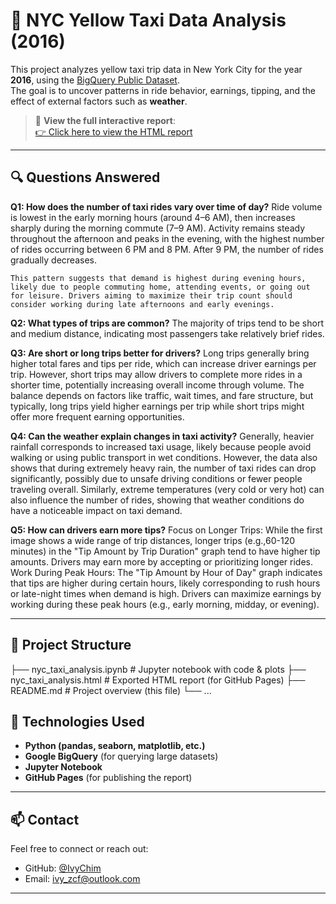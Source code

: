# 🗽 NYC Yellow Taxi Data Analysis (2016)

This project analyzes yellow taxi trip data in New York City for the year **2016**, using the [BigQuery Public Dataset](https://console.cloud.google.com/marketplace/product/bigquery-public-datasets/new_york_taxi_trips).  
The goal is to uncover patterns in ride behavior, earnings, tipping, and the effect of external factors such as **weather**.

> 🔗 **View the full interactive report**:  
> [👉 Click here to view the HTML report](https://ivychim.github.io/DS-projects-archive/nyc_taxi_analysis.html)

---

## 🔍 Questions Answered

**Q1: How does the number of taxi rides vary over time of day?**
    Ride volume is lowest in the early morning hours (around 4–6 AM), then increases sharply during the morning commute (7–9 AM). Activity remains steady throughout the afternoon and peaks in the evening, with the highest number of rides occurring between 6 PM and 8 PM. After 9 PM, the number of rides gradually decreases.

    This pattern suggests that demand is highest during evening hours, likely due to people commuting home, attending events, or going out for leisure. Drivers aiming to maximize their trip count should consider working during late afternoons and early evenings.

**Q2: What types of trips are common?**
    The majority of trips tend to be short and medium distance, indicating most passengers take relatively brief rides.

**Q3: Are short or long trips better for drivers?**
    Long trips generally bring higher total fares and tips per ride, which can increase driver earnings per trip. However, short trips may allow drivers to complete more rides in a shorter time, potentially increasing overall income through volume. The balance depends on factors like traffic, wait times, and fare structure, but typically, long trips yield higher earnings per trip while short trips might offer more frequent earning opportunities.

**Q4: Can the weather explain changes in taxi activity?**
    Generally, heavier rainfall corresponds to increased taxi usage, likely because people avoid walking or using public transport in wet conditions. However, the data also shows that during extremely heavy rain, the number of taxi rides can drop significantly, possibly due to unsafe driving conditions or fewer people traveling overall. Similarly, extreme temperatures (very cold or very hot) can also influence the number of rides, showing that weather conditions do have a noticeable impact on taxi demand.

**Q5: How can drivers earn more tips?**
    Focus on Longer Trips: While the first image shows a wide range of trip distances, longer trips (e.g.,60-120 minutes) in the "Tip Amount by Trip Duration" graph tend to have higher tip amounts. Drivers may earn more by accepting or prioritizing longer rides.
    Work During Peak Hours: The "Tip Amount by Hour of Day" graph indicates that tips are higher during certain hours, likely corresponding to rush hours or late-night times when demand is high. Drivers can maximize earnings by working during these peak hours (e.g., early morning, midday, or evening).

---

## 📁 Project Structure
├── nyc_taxi_analysis.ipynb # Jupyter notebook with code & plots
├── nyc_taxi_analysis.html # Exported HTML report (for GitHub Pages)
├── README.md # Project overview (this file)
└── ...

## 🚀 Technologies Used

- **Python (pandas, seaborn, matplotlib, etc.)**
- **Google BigQuery** (for querying large datasets)
- **Jupyter Notebook**
- **GitHub Pages** (for publishing the report)

---

## 📫 Contact

Feel free to connect or reach out:

- GitHub: [@IvyChim](https://github.com/IvyChim)
- Email: ivy_zcf@outlook.com

---
